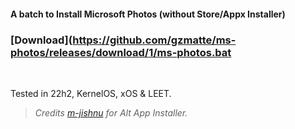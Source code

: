 #### A batch to Install Microsoft Photos (without Store/Appx Installer)

### [Download](https://github.com/gzmatte/ms-photos/releases/download/1/ms-photos.bat
</br> 

Tested in 22h2, KernelOS, xOS & LEET.
> _Credits [m-jishnu](https://github.com/m-jishnu/alt-app-installer) for Alt App Installer._
